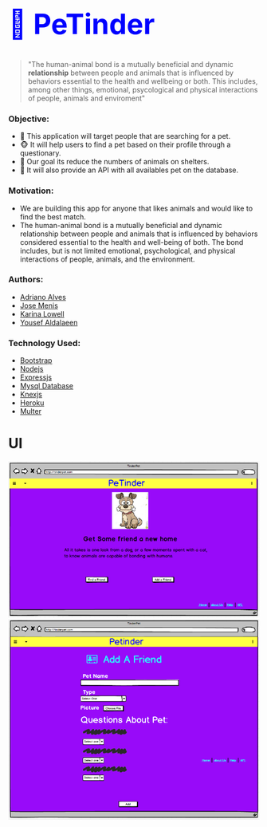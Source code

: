 <!-- https://support.squarespace.com/hc/en-us/articles/206543587-Markdown-cheat-sheet -->

# **<h1 style="color:blue;"> 🐶 PeTinder </h1>**

> "The human-animal bond is a mutually beneficial and dynamic **relationship** between people and animals that is influenced by behaviors essential to the health and wellbeing or both.
> This includes, among other things, emotional, psycological and physical interactions of people, animals and enviroment"

### Objective:

- 🐷 This application will target people that are searching for a pet.
- 🐵 It will help users to find a pet based on their profile through a questionary.
- 🐴 Our goal its reduce the numbers of animals on shelters.
- 🐹 It will also provide an API with all availables pet on the database.

### Motivation:

- We are building this app for anyone that likes animals and would like to find the best match.
- The human-animal bond is a mutually beneficial and dynamic relationship between people and animals that is influenced by behaviors considered essential to the health and well-being of both. The bond includes, but is not limited emotional, psychological, and physical interactions of people, animals, and the environment.


### Authors:

- [Adriano Alves](https://github.com/adliano)
- [Jose Menis](https://github.com/josemenis)
- [Karina Lowell](https://github.com/karilowell)
- [Yousef Aldalaeen](https://github.com/Aldalaeen)

### Technology Used:

- [Bootstrap](https://getbootstrap.com/)
- [Nodejs](https://nodejs.org/en/)
- [Expressjs](https://expressjs.com/)
- [Mysql Database](https://www.mysql.com/)
- [Knexjs](https://knexjs.org/)
- [Heroku](https://www.heroku.com/)
- [Multer](https://www.npmjs.com/package/multer)

# UI

![Home Page](app/public/images/homePage.png "Home Page")
![Add Page](app/public/images/addPage.png "Add page")
<!-- ![Questions Page](public/images/questionsPage.png "Questions Page") -->
<!-- ![About Page](public/images/aboutUsPage.png "About") -->
